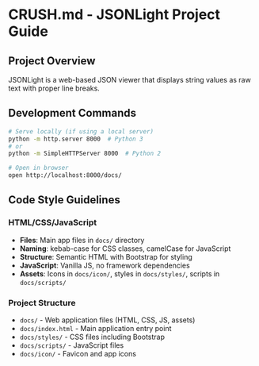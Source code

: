# CRUSH.md - JSONLight Project Guide

## Project Overview
JSONLight is a web-based JSON viewer that displays string values as raw text with proper line breaks.

## Development Commands
```bash
# Serve locally (if using a local server)
python -m http.server 8000  # Python 3
# or
python -m SimpleHTTPServer 8000  # Python 2

# Open in browser
open http://localhost:8000/docs/
```

## Code Style Guidelines

### HTML/CSS/JavaScript
- **Files**: Main app files in `docs/` directory
- **Naming**: kebab-case for CSS classes, camelCase for JavaScript
- **Structure**: Semantic HTML with Bootstrap for styling
- **JavaScript**: Vanilla JS, no framework dependencies
- **Assets**: Icons in `docs/icon/`, styles in `docs/styles/`, scripts in `docs/scripts/`

### Project Structure
- `docs/` - Web application files (HTML, CSS, JS, assets)
- `docs/index.html` - Main application entry point
- `docs/styles/` - CSS files including Bootstrap
- `docs/scripts/` - JavaScript files
- `docs/icon/` - Favicon and app icons